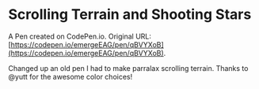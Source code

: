 # Scrolling Terrain and Shooting Stars

A Pen created on CodePen.io. Original URL: [https://codepen.io/emergeEAG/pen/qBVYXoB](https://codepen.io/emergeEAG/pen/qBVYXoB).

Changed up an old pen I had to make parralax scrolling terrain. Thanks to @yutt for the awesome color choices!
